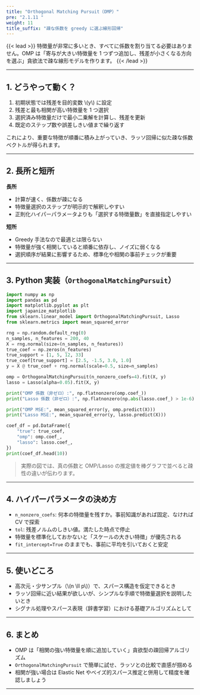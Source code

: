 ```yaml
---
title: "Orthogonal Matching Pursuit（OMP）"
pre: "2.1.11 "
weight: 11
title_suffix: "疎な係数を greedy に選ぶ線形回帰"
---
```


{{< lead >}}
特徴量が非常に多いとき、すべてに係数を割り当てる必要はありません。OMP は「寄与が大きい特徴量を 1 つずつ追加し、残差が小さくなる方向を選ぶ」貪欲法で疎な線形モデルを作ります。
{{< /lead >}}

---

## 1. どうやって動く？

1. 初期状態では残差を目的変数 \\(y\\) に設定  
2. 残差と最も相関が高い特徴量を 1 つ選択  
3. 選択済み特徴量だけで最小二乗解を計算し、残差を更新  
4. 既定のステップ数や誤差しきい値まで繰り返す

これにより、重要な特徴が順番に積み上がっていき、ラッソ回帰に似た疎な係数ベクトルが得られます。

---

## 2. 長所と短所

**長所**
- 計算が速く、係数が疎になる  
- 特徴量選択のステップが明示的で解釈しやすい  
- 正則化ハイパーパラメータよりも「選択する特徴量数」を直接指定しやすい

**短所**
- Greedy 手法なので最適とは限らない  
- 特徴量が強く相関していると順番に依存し、ノイズに弱くなる  
- 選択順序が結果に影響するため、標準化や相関の事前チェックが重要

---

## 3. Python 実装（`OrthogonalMatchingPursuit`）

```python
import numpy as np
import pandas as pd
import matplotlib.pyplot as plt
import japanize_matplotlib
from sklearn.linear_model import OrthogonalMatchingPursuit, Lasso
from sklearn.metrics import mean_squared_error

rng = np.random.default_rng(0)
n_samples, n_features = 200, 40
X = rng.normal(size=(n_samples, n_features))
true_coef = np.zeros(n_features)
true_support = [1, 5, 12, 33]
true_coef[true_support] = [2.5, -1.5, 3.0, 1.0]
y = X @ true_coef + rng.normal(scale=0.5, size=n_samples)

omp = OrthogonalMatchingPursuit(n_nonzero_coefs=4).fit(X, y)
lasso = Lasso(alpha=0.05).fit(X, y)

print("OMP 係数（非ゼロ）:", np.flatnonzero(omp.coef_))
print("Lasso 係数（非ゼロ）:", np.flatnonzero(np.abs(lasso.coef_) > 1e-6))

print("OMP MSE:", mean_squared_error(y, omp.predict(X)))
print("Lasso MSE:", mean_squared_error(y, lasso.predict(X)))

coef_df = pd.DataFrame({
    "true": true_coef,
    "omp": omp.coef_,
    "lasso": lasso.coef_,
})
print(coef_df.head(10))
```

> 実際の図では、真の係数と OMP/Lasso の推定値を棒グラフで並べると疎性の違いが伝わります。

---

## 4. ハイパーパラメータの決め方

- `n_nonzero_coefs`: 何本の特徴量を残すか。事前知識があれば固定、なければ CV で探索  
- `tol`: 残差ノルムのしきい値。満たした時点で停止  
- 特徴量を標準化しておかないと「スケールの大きい特徴」が優先される  
- `fit_intercept=True` のままでも、事前に平均を引いておくと安定

---

## 5. 使いどころ

- 高次元・少サンプル（\\(n \ll p\\)）で、スパース構造を仮定できるとき  
- ラッソ回帰に近い結果が欲しいが、シンプルな手順で特徴量選択を説明したいとき  
- シグナル処理やスパース表現（辞書学習）における基礎アルゴリズムとして

---

## 6. まとめ

- OMP は「相関の強い特徴量を順に追加していく」貪欲型の疎回帰アルゴリズム  
- `OrthogonalMatchingPursuit` で簡単に試せ、ラッソとの比較で直感が掴める  
- 相関が強い場合は Elastic Net やベイズ的スパース推定と併用して精度を確認しましょう

---
